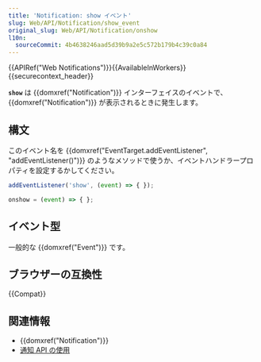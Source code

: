 ```yaml
---
title: 'Notification: show イベント'
slug: Web/API/Notification/show_event
original_slug: Web/API/Notification/onshow
l10n:
  sourceCommit: 4b4638246aad5d39b9a2e5c572b179b4c39c0a84
---
```


{{APIRef("Web Notifications")}}{{AvailableInWorkers}}{{securecontext_header}}

**`show`** は {{domxref("Notification")}} インターフェイスのイベントで、 {{domxref("Notification")}} が表示されるときに発生します。

## 構文

このイベント名を {{domxref("EventTarget.addEventListener", "addEventListener()")}} のようなメソッドで使うか、イベントハンドラープロパティを設定するかしてください。

```js
addEventListener('show', (event) => { });

onshow = (event) => { };
```

## イベント型

一般的な {{domxref("Event")}} です。

## ブラウザーの互換性

{{Compat}}

## 関連情報

- {{domxref("Notification")}}
- [通知 API の使用](/ja/docs/Web/API/Notifications_API/Using_the_Notifications_API)
